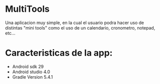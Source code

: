 # MultiTools
Una aplicacion muy simple, en la cual el usuario podra hacer uso de distintas "mini tools" como el uso de un calendario, cronometro, notepad, etc...
# Caracteristicas de la app:
- Android sdk 29
- Android studio 4.0
- Gradle Version 5.4.1

